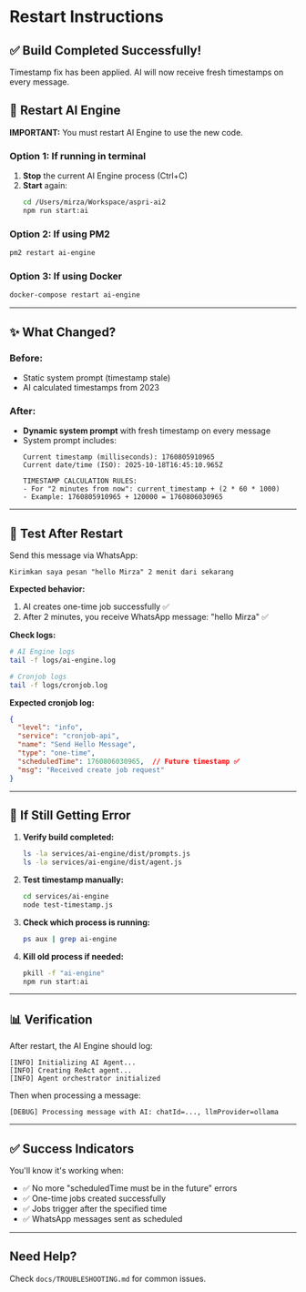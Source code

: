# Restart Instructions

## ✅ Build Completed Successfully!

Timestamp fix has been applied. AI will now receive fresh timestamps on every message.

## 🔄 Restart AI Engine

**IMPORTANT:** You must restart AI Engine to use the new code.

### Option 1: If running in terminal

1. **Stop** the current AI Engine process (Ctrl+C)
2. **Start** again:
   ```bash
   cd /Users/mirza/Workspace/aspri-ai2
   npm run start:ai
   ```

### Option 2: If using PM2

```bash
pm2 restart ai-engine
```

### Option 3: If using Docker

```bash
docker-compose restart ai-engine
```

---

## ✨ What Changed?

### Before:
- Static system prompt (timestamp stale)
- AI calculated timestamps from 2023

### After:
- **Dynamic system prompt** with fresh timestamp on every message
- System prompt includes:
  ```
  Current timestamp (milliseconds): 1760805910965
  Current date/time (ISO): 2025-10-18T16:45:10.965Z

  TIMESTAMP CALCULATION RULES:
  - For "2 minutes from now": current_timestamp + (2 * 60 * 1000)
  - Example: 1760805910965 + 120000 = 1760806030965
  ```

---

## 🧪 Test After Restart

Send this message via WhatsApp:
```
Kirimkan saya pesan "hello Mirza" 2 menit dari sekarang
```

**Expected behavior:**
1. AI creates one-time job successfully ✅
2. After 2 minutes, you receive WhatsApp message: "hello Mirza" ✅

**Check logs:**
```bash
# AI Engine logs
tail -f logs/ai-engine.log

# Cronjob logs
tail -f logs/cronjob.log
```

**Expected cronjob log:**
```json
{
  "level": "info",
  "service": "cronjob-api",
  "name": "Send Hello Message",
  "type": "one-time",
  "scheduledTime": 1760806030965,  // Future timestamp ✅
  "msg": "Received create job request"
}
```

---

## 🐛 If Still Getting Error

1. **Verify build completed:**
   ```bash
   ls -la services/ai-engine/dist/prompts.js
   ls -la services/ai-engine/dist/agent.js
   ```

2. **Test timestamp manually:**
   ```bash
   cd services/ai-engine
   node test-timestamp.js
   ```

3. **Check which process is running:**
   ```bash
   ps aux | grep ai-engine
   ```

4. **Kill old process if needed:**
   ```bash
   pkill -f "ai-engine"
   npm run start:ai
   ```

---

## 📊 Verification

After restart, the AI Engine should log:
```
[INFO] Initializing AI Agent...
[INFO] Creating ReAct agent...
[INFO] Agent orchestrator initialized
```

Then when processing a message:
```
[DEBUG] Processing message with AI: chatId=..., llmProvider=ollama
```

---

## ✅ Success Indicators

You'll know it's working when:
- ✅ No more "scheduledTime must be in the future" errors
- ✅ One-time jobs created successfully
- ✅ Jobs trigger after the specified time
- ✅ WhatsApp messages sent as scheduled

---

## Need Help?

Check `docs/TROUBLESHOOTING.md` for common issues.
